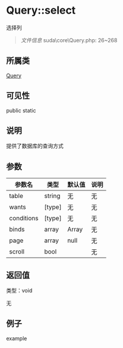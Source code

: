 # Query::select

选择列

> *文件信息* suda\core\Query.php: 26~268

## 所属类 

[Query](../Query.md)

## 可见性

 public static

## 说明

提供了数据库的查询方式



## 参数


| 参数名 | 类型 | 默认值 | 说明 |
|--------|-----|-------|-------|
| table |  string | 无 | 无 |
| wants |  [type] | 无 | 无 |
| conditions |  [type] | 无 | 无 |
| binds |  array | Array | 无 |
| page |  array | null | 无 |
| scroll |  bool |  | 无 |



## 返回值

类型：void

无



## 例子

example